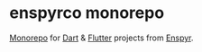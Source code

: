# enspyrco monorepo

[Monorepo](https://en.wikipedia.org/wiki/Monorepo) for [Dart](https://dart.dev/) &amp; [Flutter](https://flutter.dev/) projects from [Enspyr](https://github.com/enspyrco).
